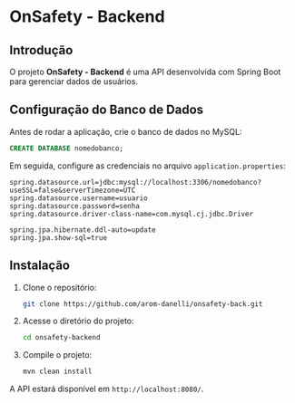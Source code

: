 # OnSafety - Backend

## Introdução
O projeto **OnSafety - Backend** é uma API desenvolvida com Spring Boot para gerenciar dados de usuários.

## Configuração do Banco de Dados
Antes de rodar a aplicação, crie o banco de dados no MySQL:
```sql
CREATE DATABASE nomedobanco;
```
Em seguida, configure as credenciais no arquivo `application.properties`:
```
spring.datasource.url=jdbc:mysql://localhost:3306/nomedobanco?useSSL=false&serverTimezone=UTC
spring.datasource.username=usuario
spring.datasource.password=senha
spring.datasource.driver-class-name=com.mysql.cj.jdbc.Driver

spring.jpa.hibernate.ddl-auto=update
spring.jpa.show-sql=true
```

## Instalação
1. Clone o repositório:
   ```bash
   git clone https://github.com/arom-danelli/onsafety-back.git
   ```

2. Acesse o diretório do projeto:
   ```bash
   cd onsafety-backend
   ```

3. Compile o projeto:
   ```bash
   mvn clean install
   ```

A API estará disponível em `http://localhost:8080/`.



